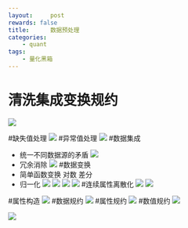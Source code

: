```yaml
---
layout:     post
rewards: false
title:      数据预处理
categories:
    - quant
tags:
    - 量化黑箱
---
```


# 清洗集成变换规约
![](https://ws4.sinaimg.cn/large/0069RVTdgy1fva1zp4kk5j30wc0r8q3v.jpg)

#缺失值处理
![](https://ws1.sinaimg.cn/large/0069RVTdgy1fva1zspb2lj31kw0md0wr.jpg)
#异常值处理
![](https://ws4.sinaimg.cn/large/0069RVTdgy1fva1zx2475j31kw0dz0uo.jpg)
#数据集成
  - 统一不同数据源的矛盾
  ![](https://ws4.sinaimg.cn/large/0069RVTdgy1fva2057bj1j31kw0jq76c.jpg)
  - 冗余消除
  ![](https://ws3.sinaimg.cn/large/0069RVTdgy1fva20pcm8aj31kw0foacc.jpg)
#数据变换
  - 简单函数变换 对数 差分
  - 归一化
   ![](https://ws1.sinaimg.cn/large/0069RVTdgy1fva20w3ho5j31kw094mzf.jpg)
    ![](https://ws3.sinaimg.cn/large/0069RVTdgy1fva214sqfjj31kw0cq0tl.jpg)
  ![](https://ws3.sinaimg.cn/large/0069RVTdgy1fva218su1mj31kw086wf4.jpg)
    ![](https://ws2.sinaimg.cn/large/0069RVTdgy1fva21bth6mj31kw0c1wfe.jpg)
#连续属性离散化
![](https://ws4.sinaimg.cn/large/0069RVTdgy1fva21eupp9j31kw08mabo.jpg)
![](https://ws1.sinaimg.cn/large/0069RVTdgy1fva21j1dx7j31kw0sn0xw.jpg)

#属性构造
![](https://ws2.sinaimg.cn/large/0069RVTdgy1fva21nky0gj31fc1csgry.jpg)
#数据规约
![](https://ws3.sinaimg.cn/large/0069RVTdgy1fva21xctg9j31kw0cw0uv.jpg)
#属性规约
![](https://ws2.sinaimg.cn/large/0069RVTdgy1fva2236wc0j31fc1csgry.jpg)
#数值规约
![](https://ws2.sinaimg.cn/large/0069RVTdgy1fva2278di7j31e0082abc.jpg)

![](https://ws4.sinaimg.cn/large/0069RVTdgy1fva22d72owj31de0ge401.jpg)